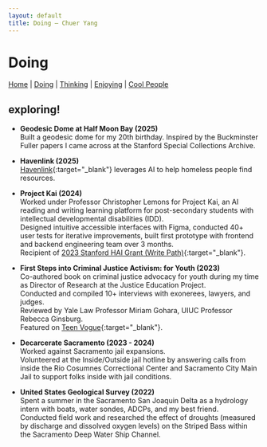```yaml
---
layout: default
title: Doing – Chuer Yang
---
```


# Doing

[Home](../index.html) | [Doing](doing.html) | [Thinking](thinking.html) | [Enjoying](enjoying.html) | [Cool People](people.html)

## exploring!

- **Geodesic Dome at Half Moon Bay (2025)**  
  Built a geodesic dome for my 20th birthday. Inspired by the Buckminster Fuller papers I came across at the Stanford Special Collections Archive.

- **Havenlink (2025)**  
  [Havenlink](http://havenlink.org){:target="_blank"} leverages AI to help homeless people find resources.

- **Project Kai (2024)**  
  Worked under Professor Christopher Lemons for Project Kai, an AI reading and writing learning platform for post-secondary students with intellectual developmental disabilities (IDD).  
  Designed intuitive accessible interfaces with Figma, conducted 40+ user tests for iterative improvements, built first prototype with frontend and backend engineering team over 3 months.  
  Recipient of [2023 Stanford HAI Grant (Write Path)](https://hai.stanford.edu/research/grant-programs/seed-research-grants?section=2023-recipients){:target="_blank"}.

- **First Steps into Criminal Justice Activism: for Youth (2023)**  
  Co-authored book on criminal justice advocacy for youth during my time as Director of Research at the Justice Education Project.  
  Conducted and compiled 10+ interviews with exonerees, lawyers, and judges.  
  Reviewed by Yale Law Professor Miriam Gohara, UIUC Professor Rebecca Ginsburg.  
  Featured on [Teen Vogue](https://www.teenvogue.com/story/justice-education-project-book){:target="_blank"}.

- **Decarcerate Sacramento (2023 - 2024)**  
  Worked against Sacramento jail expansions.  
  Volunteered at the Inside/Outside jail hotline by answering calls from inside the Rio Cosumnes Correctional Center and Sacramento City Main Jail to support folks inside with jail conditions.

- **United States Geological Survey (2022)**  
  Spent a summer in the Sacramento San Joaquin Delta as a hydrology intern with boats, water sondes, ADCPs, and my best friend.  
  Conducted field work and researched the effect of droughts (measured by discharge and dissolved oxygen levels) on the Striped Bass within the Sacramento Deep Water Ship Channel.
